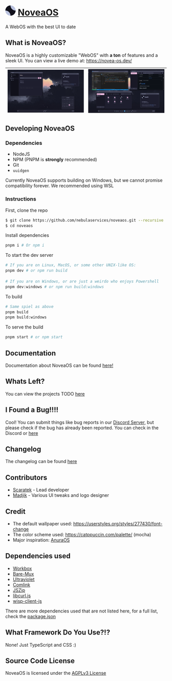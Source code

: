 <h1>
  <img src="./assets/logo.svg" width="32px" height="32px">
  <strong><a href="https://novea-os.dev">NoveaOS</a></strong>
</h1>
A WebOS with the best UI to date

## What is NoveaOS?
NoveaOS is a highly customizable "WebOS" with **a ton** of features and a sleek UI. You can view a live demo at: https://novea-os.dev/

![Screenshot](./assets/screenshot.png) | ![Screenshot 2](./assets/screenshot-two.png) |
| --- | --- |

## Developing NoveaOS
### Dependencies
- NodeJS
- NPM (PNPM is **strongly** recommended)
- Git
- `uuidgen`

Currently NoveaOS supports building on Windows, but we cannot promise compatibility forever. We recommended using WSL
### Instructions
First, clone the repo
```sh
$ git clone https://github.com/nebulaservices/noveaos.git --recursive
$ cd noveaos
```
Install dependencies
```sh
pnpm i # Or npm i
```
To start the dev server
```sh
# If you are on Linux, MacOS, or some other UNIX-like OS:
pnpm dev # or npm run build

# If you are on Windows, or are just a weirdo who enjoys Powershell
pnpm dev:windows # or npm run build:windows
```
To build
```sh
# Same spiel as above
pnpm build
pnpm build:windows
```
To serve the build
```sh
pnpm start # or npm start
```

## Documentation
Documentation about NoveaOS can be found [here!](./docs/README.md)

## Whats Left?
You can view the projects TODO [here](https://github.com/NebulaServices/NoveaOS/blob/main/TODO.md)

## I Found a Bug!!!!
Cool! You can submit things like bug reports in our [Discord Server](https://discord.gg/unblocker), but please check if the bug has already been reported. You can check in the Discord or [here](./BUGS.md)

## Changelog
The changelog can be found [here](./CHANGELOG.md)

## Contributors
- [Scaratek](https://github.com/scaratech) - Lead developer
- [Madjik](https://github.com/madjikdotpng) - Various UI tweaks and logo designer

## Credit
- The default wallpaper used: https://userstyles.org/styles/277430/font-change
- The color scheme used: https://catppuccin.com/palette/ (mocha)
- Major inspiration: [AnuraOS](https://anura.pro)

## Dependencies used
- [Workbox](https://developer.chrome.com/docs/workbox)
- [Bare-Mux](https://github.com/mercuryworkshop/bare-mux)
- [Ultraviolet](https://github.com/titaniumnetwork-dev/ultraviolet)
- [Comlink](https://github.com/GoogleChromeLabs/comlink)
- [JSZip](https://stuk.github.io/jszip/)
- [libcurl.js](https://github.com/ading2210/libcurl.js)
- [wisp-client-js](github.com/mercuryworkshop/wisp-client-js)
  
There are more dependencies used that are not listed here, for a full list, check the [package.json](https://github.com/NebulaServices/XenOS/blob/main/package.json)

## What Framework Do You Use?!?
None! Just TypeScript and CSS :)

## Source Code License
NoveaOS is licensed under the [AGPLv3 License](https://www.gnu.org/licenses/agpl-3.0.en.html)
